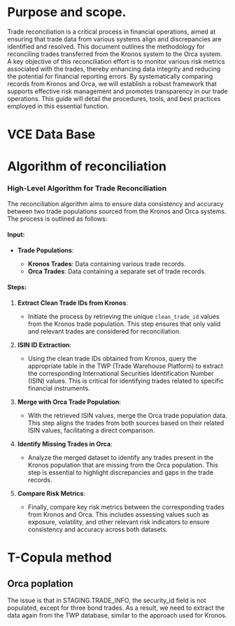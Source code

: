 # Purpose and scope.
Trade reconciliation is a critical process in financial operations, aimed at ensuring that trade data from various systems align and discrepancies are identified and resolved. This document outlines the methodology for reconciling trades transferred from the Kronos system to the Orca system. A key objective of this reconciliation effort is to monitor various risk metrics associated with the trades, thereby enhancing data integrity and reducing the potential for financial reporting errors. By systematically comparing records from Kronos and Orca, we will establish a robust framework that supports effective risk management and promotes transparency in our trade operations. This guide will detail the procedures, tools, and best practices employed in this essential function.

# VCE Data Base

# Algorithm of reconciliation
### High-Level Algorithm for Trade Reconciliation

The reconciliation algorithm aims to ensure data consistency and accuracy between two trade populations sourced from the Kronos and Orca systems. The process is outlined as follows:

#### Input:

- **Trade Populations**: 

  - **Kronos Trades**: Data containing various trade records.
  - **Orca Trades**: Data containing a separate set of trade records.

#### Steps:

1. **Extract Clean Trade IDs from Kronos**:

   - Initiate the process by retrieving the unique `clean_trade_id` values from the Kronos trade population. This step ensures that only valid and relevant trades are considered for reconciliation.

2. **ISIN ID Extraction**:

   - Using the clean trade IDs obtained from Kronos, query the appropriate table in the TWP (Trade Warehouse Platform) to extract the corresponding International Securities Identification Number (ISIN) values. This is critical for identifying trades related to specific financial instruments.

3. **Merge with Orca Trade Population**:

   - With the retrieved ISIN values, merge the Orca trade population data. This step aligns the trades from both sources based on their related ISIN values, facilitating a direct comparison.

4. **Identify Missing Trades in Orca**:

   - Analyze the merged dataset to identify any trades present in the Kronos population that are missing from the Orca population. This step is essential to highlight discrepancies and gaps in the trade records.

5. **Compare Risk Metrics**:

   - Finally, compare key risk metrics between the corresponding trades from Kronos and Orca. This includes assessing values such as exposure, volatility, and other relevant risk indicators to ensure consistency and accuracy across both datasets.

# T-Copula method
## Orca poplation 
The issue is that in STAGING.TRADE_INFO, the security_id field is not populated, except for three bond trades. As a result, we need to extract the data again from the TWP database, similar to the approach used for Kronos.
